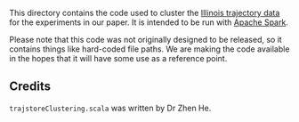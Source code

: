 This directory contains the code used to cluster the
[Illinois trajectory data](https://www.cs.uic.edu/~boxu/mp2p/gps_data.html)
for the experiments in our paper. It is intended to be run with
[Apache Spark](https://spark.apache.org/).

Please note that this code was not originally designed to be released, so
it contains things like hard-coded file paths. We are making the code available
in the hopes that it will have some use as a reference point.

## Credits

`trajstoreClustering.scala` was written by Dr Zhen He.

